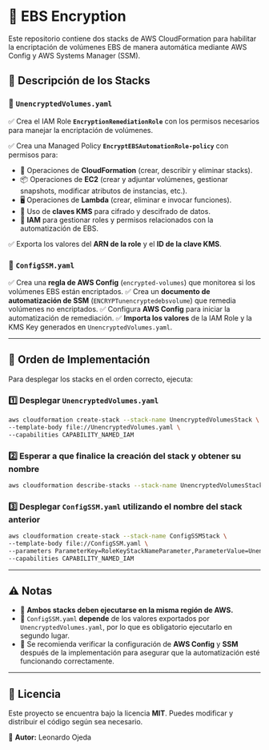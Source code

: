 # 📌 EBS Encryption

Este repositorio contiene dos stacks de AWS CloudFormation para habilitar la encriptación de volúmenes EBS de manera automática mediante AWS Config y AWS Systems Manager (SSM).

## 📂 Descripción de los Stacks

### 📌 `UnencryptedVolumes.yaml`
✅ Crea el IAM Role **`EncryptionRemediationRole`** con los permisos necesarios para manejar la encriptación de volúmenes.

✅ Crea una Managed Policy **`EncryptEBSAutomationRole-policy`** con permisos para:
- 🚀 Operaciones de **CloudFormation** (crear, describir y eliminar stacks).
- 📦 Operaciones de **EC2** (crear y adjuntar volúmenes, gestionar snapshots, modificar atributos de instancias, etc.).
- 🖥️ Operaciones de **Lambda** (crear, eliminar e invocar funciones).
- 🔑 Uso de **claves KMS** para cifrado y descifrado de datos.
- 🔐 **IAM** para gestionar roles y permisos relacionados con la automatización de EBS.
  
✅ Exporta los valores del **ARN de la role** y el **ID de la clave KMS**.

### 📌 `ConfigSSM.yaml`
✅ Crea una **regla de AWS Config** (`encrypted-volumes`) que monitorea si los volúmenes EBS están encriptados.
✅ Crea un **documento de automatización de SSM** (`ENCRYPTunencryptedebsvolume`) que remedia volúmenes no encriptados.
✅ Configura **AWS Config** para iniciar la automatización de remediación.
✅ **Importa los valores** de la IAM Role y la KMS Key generados en `UnencryptedVolumes.yaml`.

---

## 🚀 Orden de Implementación
Para desplegar los stacks en el orden correcto, ejecuta:

### 1️⃣ Desplegar `UnencryptedVolumes.yaml`
```sh
aws cloudformation create-stack --stack-name UnencryptedVolumesStack \
--template-body file://UnencryptedVolumes.yaml \
--capabilities CAPABILITY_NAMED_IAM
```

### 2️⃣ Esperar a que finalice la creación del stack y obtener su nombre
```sh
aws cloudformation describe-stacks --stack-name UnencryptedVolumesStack
```

### 3️⃣ Desplegar `ConfigSSM.yaml` utilizando el nombre del stack anterior
```sh
aws cloudformation create-stack --stack-name ConfigSSMStack \
--template-body file://ConfigSSM.yaml \
--parameters ParameterKey=RoleKeyStackNameParameter,ParameterValue=UnencryptedVolumesStack \
--capabilities CAPABILITY_NAMED_IAM
```

---

## ⚠️ Notas
- 📌 **Ambos stacks deben ejecutarse en la misma región de AWS.**
- 📌 `ConfigSSM.yaml` **depende** de los valores exportados por `UnencryptedVolumes.yaml`, por lo que es obligatorio ejecutarlo en segundo lugar.
- 📌 Se recomienda verificar la configuración de **AWS Config** y **SSM** después de la implementación para asegurar que la automatización esté funcionando correctamente.

---

## 📝 Licencia
Este proyecto se encuentra bajo la licencia **MIT**. Puedes modificar y distribuir el código según sea necesario.

📌 **Autor:** Leonardo Ojeda
